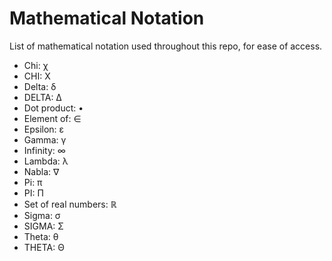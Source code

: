 # Mathematical Notation

List of mathematical notation used throughout this repo, for ease of access.

- Chi: χ
- CHI: Χ
- Delta: δ
- DELTA: Δ
- Dot product: •
- Element of: ∈
- Epsilon: ε
- Gamma: γ
- Infinity: ∞
- Lambda: λ
- Nabla: ∇
- Pi: π
- PI: Π
- Set of real numbers: ℝ
- Sigma: σ
- SIGMA: Σ
- Theta: θ
- THETA: Θ
